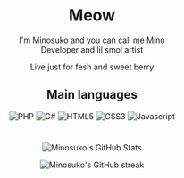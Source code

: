 <h1 align="center" width="100%">Meow</h1>
<p align="center" width="100%">I'm Minosuko and you can call me Mino<br>Developer and lil smol artist</p>

<p align="center" width="100%">Live just for fesh and sweet berry</p>

<h2 align="center" width="100%">Main languages</h2>
<p align="center" width="100%">
  <img alt="PHP" src="https://img.shields.io/badge/php-%23777BB4.svg?&style=for-the-badge&logo=php&logoColor=white"/>
  <img alt="C#" src="https://img.shields.io/badge/c%23%20-%23239120.svg?&style=for-the-badge&logo=c-sharp&logoColor=white"/>
  <img alt="HTML5" src="https://img.shields.io/badge/html5-%23E34F26.svg?&style=for-the-badge&logo=html5&logoColor=white"/>
  <img alt="CSS3" src="https://img.shields.io/badge/css3-%231572B6.svg?&style=for-the-badge&logo=css3&logoColor=white"/>
  <img alt="Javascript" src="https://img.shields.io/badge/javascript-%23F7DF1E6.svg?&style=for-the-badge&logo=Javascript&logoColor=white"/>
</p>

#  

<p align="center" width="100%">
  <img alt="Minosuko's GitHub Stats" src="https://github-readme-stats.vercel.app/api?username=Minosuko&theme=tokyonight&hide_border=true&background=0D111700"/>
</p>
<p align="center" width="100%">
  <img alt="Minosuko's GitHub streak" src="https://github-readme-streak-stats.herokuapp.com?user=Minosuko&theme=tokyonight&hide_border=true&border_radius=15&date_format=j%2Fn%5B%2FY%5D&background=0D111700"/>
</p>
